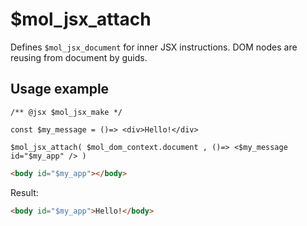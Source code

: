 # $mol_jsx_attach

Defines `$mol_jsx_document` for inner JSX instructions. DOM nodes are reusing from document by guids.

## Usage example

```tsx
/** @jsx $mol_jsx_make */

const $my_message = ()=> <div>Hello!</div>

$mol_jsx_attach( $mol_dom_context.document , ()=> <$my_message id="$my_app" /> )
```

```html
<body id="$my_app"></body>
```

Result:

```html
<body id="$my_app">Hello!</body>
```
